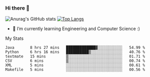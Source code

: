 ### Hi there 👋

![Anurag's GitHub stats](https://github-readme-stats.vercel.app/api?username=MatteoIorio11&show_icons=true&theme=dark) 
[![Top Langs](https://github-readme-stats.vercel.app/api/top-langs/?username=MatteoIorio11&theme=dark)](https://github.com/MatteoIorio11/github-readme-stats)

- 🌱 I’m currently learning Engineering and Computer Science :)

<!--
**MatteoIorio11/MatteoIorio11** is a ✨ _special_ ✨ repository because its `README.md` (this file) appears on your GitHub profile.

Here are some ideas to get you started:

- 🔭 I’m currently working on ...
- 🌱 I’m currently learning ...
- 👯 I’m looking to collaborate on ...
- 🤔 I’m looking for help with ...
- 💬 Ask me about ...
- 📫 How to reach me: ...
- 😄 Pronouns: ...
- ⚡ Fun fact: ...
-->
My Stats
<!--START_SECTION:waka-->

```text
Java       8 hrs 27 mins   █████████████▓░░░░░░░░░░░   54.99 %
Python     6 hrs 16 mins   ██████████▒░░░░░░░░░░░░░░   40.76 %
textmate   15 mins         ▒░░░░░░░░░░░░░░░░░░░░░░░░   01.71 %
CSV        6 mins          ▒░░░░░░░░░░░░░░░░░░░░░░░░   00.74 %
XML        5 mins          ░░░░░░░░░░░░░░░░░░░░░░░░░   00.61 %
Makefile   5 mins          ░░░░░░░░░░░░░░░░░░░░░░░░░   00.56 %
```

<!--END_SECTION:waka-->
